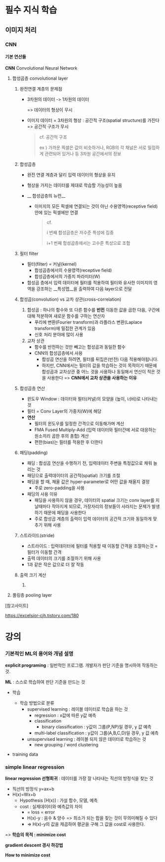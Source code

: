 # 필수 지식 학습

## 이미지 처리

### CNN

#### 기본 연산들 

__CNN__ Convolutional Neural Network

1. 합성곱층 convolutional layer

   1. 완전연결 계층의 문제점 

      - 3차원의 데이터 -> 1차원의 데이터 

        => 데이터의 형상이 무시 

      - 이미지 데이터 = 3차원의 형상 : 공간적 구조(spatial structure)를 가진다 => 공간적 구조가 무시

        > cf. 공간적 구조 
        >
        > ex ) 가까운 픽셀은 값이 비슷하거나, RGB의 각 채널은 서로 밀접하게 관련되어 있거나 등 3차원 공간에서의 정보

   2. 합성곱층

      - 완전 연결 계층과 달리 입력 데이터의 형상을 유지 

      - 형상을 가지는 데이터를 제대로 학습할 가능성이 높음

      - __ 합성곱층의 뉴런__

        - 이미지의 모든 픽셀에 연결되는 것이 아닌 수용영역(receptive field) 안에 있는 픽셀에만 연결

          > cf. 
          >
          > i 번째 합성곱층은 저수준 특성에 집중
          >
          > i+1 번째 합성곱층에서는 고수준 특성으로 조합

   3. 필터 filter

      - 필터(filter) = 커널(kernel)
        - 합성곱층에서의 수용영역(receptive field)
        - 합성곱층에서의 가중치 파라미터(W)
      - 합성곱 층에서 입력 데이터에 필터를 적용하여 필터와 유사한 이미지의 영역을 강조하는 __특성맵__을 출력하여 다음 layer으로 전달

   4. 합성곱(convolution) vs 교차 상관(cross-correlation)

      1. 합성곱 : 하나의 함수와 또 다른 함수를 __반전__ 이동한 값을 곱한 다음, 구간에 대해 적분하여 새로운 함수를 구하는 연산자 
         - 푸리에 변환(Fourier transform)과 라플라스 변환(Laplace transform)에 밀접한 관계가 있음
         - 신호 처리 분야에 많이 사용
      2. 교차 상관
         - 함수를 반전하는 것만 빼고는 합성곱과 동일한 함수
         - CNN의 합성곱층에서 사용 
           - 합성곱 연산을 하려면, 필터를 뒤집은(반전) 다음 적용해야됩니다. 
           - 하지만, CNN에서는 필터의 값을 학습하는 것이 목적이기 때문에 합성곱과 교차상관 중 어느 것을 사용하나 동일해서 연산이 적은 것을 사용한다 => __CNN에서 교차 상관을 사용하는 이유__

   5. 합성곱층 연산

      - 윈도우 Window : 데이터와 필터(커널)의 모양을 (높이, 너비)로 나타내는 것
      - 필터 = Conv Layer의 가중치(W)에 해당
      - __연산__
        - 필터의 윈도우를 일정한 간격으로 이동해가며 계산
        - FMA Fused Multiply-Add (입력 데이터와 필터간에 서로 대응하는 원소끼리 곱한 후의 총합) 계산 
        - 편한(bias)는 필터를 적용한 후 더한다
      
   6. 패딩(padding)

      - 패딩 : 합성곱 연산을 수행하기 전, 입력데이터 주변을 특정값으로 채워 늘리는 것
      - 패딩으로 출력데이터의 공간적(spatial) 크기를 조절
      - 패딩을 할 때, 채울 값은 hyper-parameter로 어떤 값을 채울지 결정
        - 주로 zero-padding을 사용
      - 패딩의 사용 이유
        - 패딩을 사용하지 않을 경우, 데이터의 spatial 크기는 conv layer를 지날때마다 작아지게 되므로, 가장자리의 정보들이 사라지는 문제가 발생하기 때문에 패딩을 사용한다
        - 주로 합성곱 계층의 출력이 입력 데이터의 공간적 크기와 동일하게 맞추기 위해 사용

   7. 스트라이드(stride)

      - 스트라이드 : 입력데이터에 필터를 적용할 때 이동할 간격을 조절하는것 = 필터가 이동할 간격
      - 출력 데이터의 크기를 조절하기 위해 사용
      - 1과 같은 작은 값으로 더 잘 작동

   8. 출력 크기 계산

      1. 

2. 풀링층 pooling layer





[참고사이트] 

https://excelsior-cjh.tistory.com/180





# 강의

### 기본적인 ML의 용어와 개념 설명

__explicit programing__ : 일반적인 프로그램. 개발자가 판단 기준을 명시하여 작동하는 것.

__ML__ : 스스로 학습하여 판단 기준을 만드는 것

- 학습
  - 학습 방법으로 분류
    - supervised learning : 레이블 데이터로 학습을 하는 것
      - regression : x값에 따른 y값 예측
      - classification 
        - binary classification :  y값이 그룹(P,NP)일 경우,  y 값 예측
      - multi-label classification : y값이 그룹(A,B,C,D)일 경우, y 값 예측
    - unsupervised learning : 레이블 되지 않은 데이터로 학습하는 것
      - new grouping / word clustering 

- training data



### simple linear regression

__linear regression 선형회귀__ : 데이터를 가장 잘 나타내는 직선의 방정식을 찾는 것

- 직선의 방정식  y=ax+b
- H(x)=Wx+b
  - Hypothesis [H(x)] : 가설 함수, 모델, 예측
  - cost : 실제데이터와 예측값의 차이
    - = loss = error
    - H(x)-y : 음수 & 양수 => 최소가 되는 합을 찾는 것이 무의미해질 수 있다 
    - => H(x)-y의 값을 제곱하여 평균을 구해 그 값을 cost로 사용한다. 



=> __학습의 목적 : minimize cost__

__gradient descent 경사 하강법__ 





__How to minimize cost__



